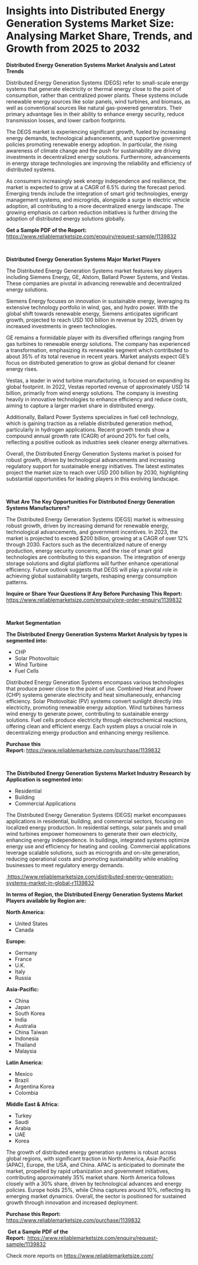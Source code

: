 <p><h1>Insights into Distributed Energy Generation Systems Market Size: Analysing Market Share, Trends, and Growth from 2025 to 2032</h1></p><p><strong>Distributed Energy Generation Systems Market Analysis and Latest Trends</strong></p>
<p><p>Distributed Energy Generation Systems (DEGS) refer to small-scale energy systems that generate electricity or thermal energy close to the point of consumption, rather than centralized power plants. These systems include renewable energy sources like solar panels, wind turbines, and biomass, as well as conventional sources like natural gas-powered generators. Their primary advantage lies in their ability to enhance energy security, reduce transmission losses, and lower carbon footprints.</p><p>The DEGS market is experiencing significant growth, fueled by increasing energy demands, technological advancements, and supportive government policies promoting renewable energy adoption. In particular, the rising awareness of climate change and the push for sustainability are driving investments in decentralized energy solutions. Furthermore, advancements in energy storage technologies are improving the reliability and efficiency of distributed systems.</p><p>As consumers increasingly seek energy independence and resilience, the market is expected to grow at a CAGR of 6.5% during the forecast period. Emerging trends include the integration of smart grid technologies, energy management systems, and microgrids, alongside a surge in electric vehicle adoption, all contributing to a more decentralized energy landscape. The growing emphasis on carbon reduction initiatives is further driving the adoption of distributed energy solutions globally.</p></p>
<p><strong>Get a Sample PDF of the Report:&nbsp;</strong> <a href="https://www.reliablemarketsize.com/enquiry/request-sample/1139832?utm_campaign=2731&utm_medium=2&utm_source=Github&utm_content=ia&utm_term=25032025&utm_id=distributed-energy-generation-systems">https://www.reliablemarketsize.com/enquiry/request-sample/1139832</a></p>
<p>&nbsp;</p>
<p><strong>Distributed Energy Generation Systems Major Market Players</strong></p>
<p><p>The Distributed Energy Generation Systems market features key players including Siemens Energy, GE, Alstom, Ballard Power Systems, and Vestas. These companies are pivotal in advancing renewable and decentralized energy solutions.</p><p>Siemens Energy focuses on innovation in sustainable energy, leveraging its extensive technology portfolio in wind, gas, and hydro power. With the global shift towards renewable energy, Siemens anticipates significant growth, projected to reach USD 100 billion in revenue by 2025, driven by increased investments in green technologies.</p><p>GE remains a formidable player with its diversified offerings ranging from gas turbines to renewable energy solutions. The company has experienced a transformation, emphasizing its renewable segment which contributed to about 35% of its total revenue in recent years. Market analysts expect GE’s focus on distributed generation to grow as global demand for cleaner energy rises.</p><p>Vestas, a leader in wind turbine manufacturing, is focused on expanding its global footprint. In 2022, Vestas reported revenue of approximately USD 14 billion, primarily from wind energy solutions. The company is investing heavily in innovative technologies to enhance efficiency and reduce costs, aiming to capture a larger market share in distributed energy.</p><p>Additionally, Ballard Power Systems specializes in fuel cell technology, which is gaining traction as a reliable distributed generation method, particularly in hydrogen applications. Recent growth trends show a compound annual growth rate (CAGR) of around 20% for fuel cells, reflecting a positive outlook as industries seek cleaner energy alternatives.</p><p>Overall, the Distributed Energy Generation Systems market is poised for robust growth, driven by technological advancements and increasing regulatory support for sustainable energy initiatives. The latest estimates project the market size to reach over USD 200 billion by 2030, highlighting substantial opportunities for leading players in this evolving landscape.</p></p>
<p>&nbsp;</p>
<p><strong>What Are The Key Opportunities For Distributed Energy Generation Systems Manufacturers?</strong></p>
<p><p>The Distributed Energy Generation Systems (DEGS) market is witnessing robust growth, driven by increasing demand for renewable energy, technological advancements, and government incentives. In 2023, the market is projected to exceed $200 billion, growing at a CAGR of over 12% through 2030. Factors such as the decentralized nature of energy production, energy security concerns, and the rise of smart grid technologies are contributing to this expansion. The integration of energy storage solutions and digital platforms will further enhance operational efficiency. Future outlook suggests that DEGS will play a pivotal role in achieving global sustainability targets, reshaping energy consumption patterns.</p></p>
<p><strong>Inquire or Share Your Questions If Any Before Purchasing This Report:</strong> <a href="https://www.reliablemarketsize.com/enquiry/pre-order-enquiry/1139832?utm_campaign=2731&utm_medium=2&utm_source=Github&utm_content=ia&utm_term=25032025&utm_id=distributed-energy-generation-systems">https://www.reliablemarketsize.com/enquiry/pre-order-enquiry/1139832</a></p>
<p>&nbsp;</p>
<p><strong>Market Segmentation</strong></p>
<p><strong>The Distributed Energy Generation Systems Market Analysis by types is segmented into:</strong></p>
<p><ul><li>CHP</li><li>Solar Photovoltaic</li><li>Wind Turbine</li><li>Fuel Cells</li></ul></p>
<p><p>Distributed Energy Generation Systems encompass various technologies that produce power close to the point of use. Combined Heat and Power (CHP) systems generate electricity and heat simultaneously, enhancing efficiency. Solar Photovoltaic (PV) systems convert sunlight directly into electricity, promoting renewable energy adoption. Wind turbines harness wind energy to generate power, contributing to sustainable energy solutions. Fuel cells produce electricity through electrochemical reactions, offering clean and efficient energy. Each system plays a crucial role in decentralizing energy production and enhancing energy resilience.</p></p>
<p><strong>Purchase this Report:&nbsp;</strong><a href="https://www.reliablemarketsize.com/purchase/1139832?utm_campaign=2731&utm_medium=2&utm_source=Github&utm_content=ia&utm_term=25032025&utm_id=distributed-energy-generation-systems">https://www.reliablemarketsize.com/purchase/1139832</a></p>
<p>&nbsp;</p>
<p><strong>The Distributed Energy Generation Systems Market Industry Research by Application is segmented into:</strong></p>
<p><ul><li>Residential</li><li>Building</li><li>Commercial Applications</li></ul></p>
<p><p>The Distributed Energy Generation Systems (DEGS) market encompasses applications in residential, building, and commercial sectors, focusing on localized energy production. In residential settings, solar panels and small wind turbines empower homeowners to generate their own electricity, enhancing energy independence. In buildings, integrated systems optimize energy use and efficiency for heating and cooling. Commercial applications leverage scalable solutions, such as microgrids and on-site generation, reducing operational costs and promoting sustainability while enabling businesses to meet regulatory energy demands.</p></p>
<p><a href="https://www.reliablemarketsize.com/distributed-energy-generation-systems-market-in-global-r1139832?utm_campaign=2731&utm_medium=2&utm_source=Github&utm_content=ia&utm_term=25032025&utm_id=distributed-energy-generation-systems">&nbsp;https://www.reliablemarketsize.com/distributed-energy-generation-systems-market-in-global-r1139832</a></p>
<p><strong>In terms of Region, the Distributed Energy Generation Systems Market Players available by Region are:</strong></p>
<p>
    <p> <strong> North America: </strong>
        <ul>
            <li>United States</li>
            <li>Canada</li>
        </ul>
        </p> 
    <p> <strong> Europe: </strong>
        <ul>
            <li>Germany</li>
            <li>France</li>
            <li>U.K.</li>
            <li>Italy</li>
            <li>Russia</li>
        </ul>
        </p> 
    <p> <strong> Asia-Pacific: </strong>
        <ul>
            <li>China</li>
            <li>Japan</li>
            <li>South Korea</li>
            <li>India</li>
            <li>Australia</li>
            <li>China Taiwan</li>
            <li>Indonesia</li>
            <li>Thailand</li>
            <li>Malaysia</li>
        </ul>
        </p> 
    <p> <strong> Latin America: </strong>
        <ul>
            <li>Mexico</li>
            <li>Brazil</li>
            <li>Argentina Korea</li>
            <li>Colombia</li>
        </ul>
        </p> 
    <p> <strong> Middle East & Africa: </strong>
        <ul>
            <li>Turkey</li>
            <li>Saudi</li>
            <li>Arabia</li>
            <li>UAE</li>
            <li>Korea</li>
        </ul>
    </p>
    </p>
<p><p>The growth of distributed energy generation systems is robust across global regions, with significant traction in North America, Asia-Pacific (APAC), Europe, the USA, and China. APAC is anticipated to dominate the market, propelled by rapid urbanization and government initiatives, contributing approximately 35% market share. North America follows closely with a 30% share, driven by technological advances and energy policies. Europe holds 25%, while China captures around 10%, reflecting its emerging market dynamics. Overall, the sector is positioned for sustained growth through innovation and increased deployment.</p></p>
<p><strong>Purchase this Report: </strong><a href="https://www.reliablemarketsize.com/purchase/1139832?utm_campaign=2731&utm_medium=2&utm_source=Github&utm_content=ia&utm_term=25032025&utm_id=distributed-energy-generation-systems">https://www.reliablemarketsize.com/purchase/1139832</a></p>
<p>&nbsp;<strong>Get a Sample PDF of the Report:&nbsp;&nbsp;</strong><a href="https://www.reliablemarketsize.com/enquiry/request-sample/1139832?utm_campaign=2731&utm_medium=2&utm_source=Github&utm_content=ia&utm_term=25032025&utm_id=distributed-energy-generation-systems">https://www.reliablemarketsize.com/enquiry/request-sample/1139832</a></p>
<p><strong></strong></p>
<p>Check more reports on <a href="https://www.reliablemarketsize.com/?utm_campaign=2731&utm_medium=2&utm_source=Github&utm_content=ia&utm_term=25032025&utm_id=distributed-energy-generation-systems">https://www.reliablemarketsize.com/</a></p>
